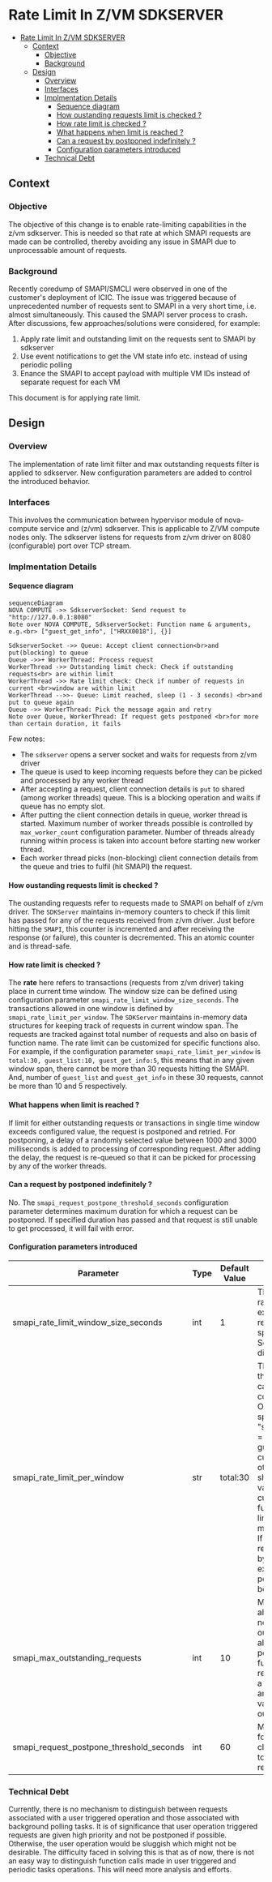 # Rate Limit In Z/VM SDKSERVER
- [Rate Limit In Z/VM SDKSERVER](#rate-limit-in-zvm-sdkserver)
  - [Context](#context)
    - [Objective](#objective)
    - [Background](#background)
  - [Design](#design)
    - [Overview](#overview)
    - [Interfaces](#interfaces)
    - [Implmentation Details](#implmentation-details)
      - [Sequence diagram](#sequence-diagram)
      - [How oustanding requests limit is checked ?](#how-oustanding-requests-limit-is-checked-)
      - [How rate limit is checked ?](#how-rate-limit-is-checked-)
      - [What happens when limit is reached ?](#what-happens-when-limit-is-reached-)
      - [Can a request by postponed indefinitely ?](#can-a-request-by-postponed-indefinitely-)
      - [Configuration parameters introduced](#configuration-parameters-introduced)
    - [Technical Debt](#technical-debt)

## Context
### Objective
The objective of this change is to enable rate-limiting capabilities in the z/vm sdkserver. This is needed so that rate at which SMAPI requests are made can be controlled, thereby avoiding any issue in SMAPI due to unprocessable amount of requests.

### Background
Recently coredump of SMAPI/SMCLI were observed in one of the customer's deployment of ICIC. The issue was triggered because of unprecedented number of requests sent to SMAPI in a very short time, i.e. almost simultaneously. This caused the SMAPI server process to crash. After discussions, few approaches/solutions were considered, for example:

1. Apply rate limit and outstanding limit on the requests sent to SMAPI by sdkserver
2. Use event notifications to get the VM state info etc. instead of using periodic polling
3. Enance the SMAPI to accept payload with multiple VM IDs instead of separate request for each VM

This document is for applying rate limit.

## Design
### Overview
The implementation of rate limit filter and max outstanding requests filter is applied to sdkserver. New configuration parameters are added to control the introduced behavior.

### Interfaces
This involves the communication between hypervisor module of nova-compute service and (z/vm) sdkserver. This is applicable to Z/VM compute nodes only. The sdkserver listens for requests from z/vm driver on 8080 (configurable) port over TCP stream.

### Implmentation Details

#### Sequence diagram

```mermaid
sequenceDiagram
NOVA COMPUTE ->> SdkserverSocket: Send request to "http://127.0.0.1:8080"
Note over NOVA COMPUTE, SdkserverSocket: Function name & arguments, e.g.<br> ["guest_get_info", ["HRXX0018"], {}]

SdkserverSocket ->> Queue: Accept client connection<br>and put(blocking) to queue
Queue ->>+ WorkerThread: Process request
WorkerThread ->> Outstanding limit check: Check if outstanding requests<br> are within limit
WorkerThread ->> Rate limit check: Check if number of requests in current <br>window are within limit
WorkerThread -->>- Queue: Limit reached, sleep (1 - 3 seconds) <br>and put to queue again
Queue ->> WorkerThread: Pick the message again and retry
Note over Queue, WorkerThread: If request gets postponed <br>for more than certain duration, it fails

```

Few notes:

* The `sdkserver` opens a server socket and waits for requests from z/vm driver
* The queue is used to keep incoming requests before they can be picked and processed by any worker thread
* After accepting a request, client connection details is `put` to shared (among worker threads) queue. This is a blocking operation and waits if queue has no empty slot.
* After putting the client connection details in queue, worker thread is started. Maximum number of worker threads possible is controlled by `max_worker_count` configuration parameter. Number of threads already running within process is taken into account before starting new worker thread.
* Each worker thread picks (non-blocking) client connection details from the queue and tries to fulfil (hit SMAPI) the request.

#### How oustanding requests limit is checked ?

The oustanding requests refer to requests made to SMAPI on behalf of z/vm driver. The `SDKServer` maintains in-memory counters to check if this limit has passed for any of the requests received from z/vm driver. Just before hitting the `SMAPI`, this counter is incremented and after receiving the response (or failure), this counter is decremented. This an atomic counter and is thread-safe.

#### How rate limit is checked ?

The **rate** here refers to transactions (requests from z/vm driver) taking place in current time window. The window size can be defined using configuration parameter `smapi_rate_limit_window_size_seconds`. The transactions allowed in one window is defined by `smapi_rate_limit_per_window`. The `SDKServer` maintains in-memory data structures for keeping track of requests in current window span. The requests are tracked against total number of requests and also on basis of function name. The rate limit can be customized for specific functions also. For example, if the configuration parameter `smapi_rate_limit_per_window` is `total:30, guest_list:10, guest_get_info:5`, this means that in any given window span, there cannot be more than 30 requests hitting the SMAPI. And, number of `guest_list` and `guest_get_info` in these 30 requests, cannot be more than 10 and 5 respectively.

#### What happens when limit is reached ?

If limit for either outstanding requests or transactions in single time window exceeds configured value, the request is postponed and retried. For postponing, a delay of a randomly selected value between 1000 and 3000 milliseconds is added to processing of corresponding request.  After adding the delay, the request is re-queued so that it can be picked for processing by any of the worker threads.

#### Can a request by postponed indefinitely ?

No. The `smapi_request_postpone_threshold_seconds` configuration parameter determines maximum duration for which a request can be postponed. If specified duration has passed and that request is still unable to get processed, it will fail with error.

#### Configuration parameters introduced

|Parameter|Type|Default Value|Description|
|---------|----|-------------|-----------|
|smapi_rate_limit_window_size_seconds|int|1|The duration to consider for rate limit window. For example, if we want 30 requests per 5 seconds, then specify 5 as the value here. Setting this value to 0 disables the rate-limit check.|
|smapi_rate_limit_per_window|str|total:30|The configuration for limiting the rate at which functions can be invoked. The "total" count must be specified. Other function limits can be specified optionally, e.g. "smapi_rate_limit_per_window = total:30, guest_list:10, guest_get_info:5, ...". The cumulative value specified for other function keywords should be less than the "total" value. The option to specify custom limit for certain functions can be helpful in limiting functions which are more resource/time intensive. If the rate limit has been reached, the request received by client is postponed for execution. A request can be postponed for anywhere between 1 and 3 seconds.|
|smapi_max_outstanding_requests|int|10|Maximum number of requests allowed for which response is not yet received. If current oustanding requests exceeds allowed limit, the request is postponed for processing in future. Under this situation, a request can be postponed for a duration between 1 second and 3 seconds. Setting this value to 0 disables the outstanding requests check.|
|smapi_request_postpone_threshold_seconds|int|60|Maximum duration in seconds for which a request sent by client can be postponed due to rate limit or outstanding requests threshold|

### Technical Debt

Currently, there is no mechanism to distinguish between requests associated with a user triggered operation and those associated with background polling tasks. It is of significance that user operation triggered requests are given high priority and not be postponed if possible. Otherwise, the user operation would be sluggish which might not be desirable.
The difficulty faced in solving this is that as of now, there is not an easy way to distinguish function calls made in user triggered and periodic tasks operations. This will need more analysis and efforts.
